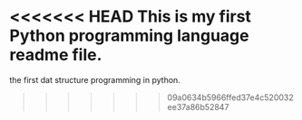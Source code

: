 <<<<<<< HEAD
This is my first Python programming language readme file.
=======
the first dat structure programming in python.
>>>>>>> 09a0634b5966ffed37e4c520032ee37a86b52847
